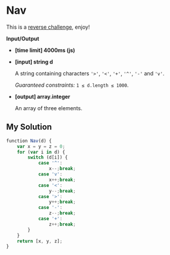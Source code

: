 # Nav
﻿This is a [reverse challenge](keyword://reverse-challenge), enjoy!

**Input/Output**

*   **[time limit] 4000ms (js)**

*   **[input] string d**

    A string containing characters `'>'`, `'<'`, `'+'`, `'^'`, `'-'` and `'v'`.

    _Guaranteed constraints:_
    `1 ≤ d.length ≤ 1000`.

*   **[output] array.integer**

    An array of three elements.


## My Solution
```javascript
﻿function Nav(d) {
    var x = y = z = 0;
    for (var i in d) {
        switch (d[i]) {
            case '^':
                x--;break;
            case 'v':
                x++;break;
            case '<':
                y--;break;
            case '>':
                y++;break;
            case '-':
                z--;break;
            case '+':
                z++;break;
        }
    }
    return [x, y, z];
}
​
```
